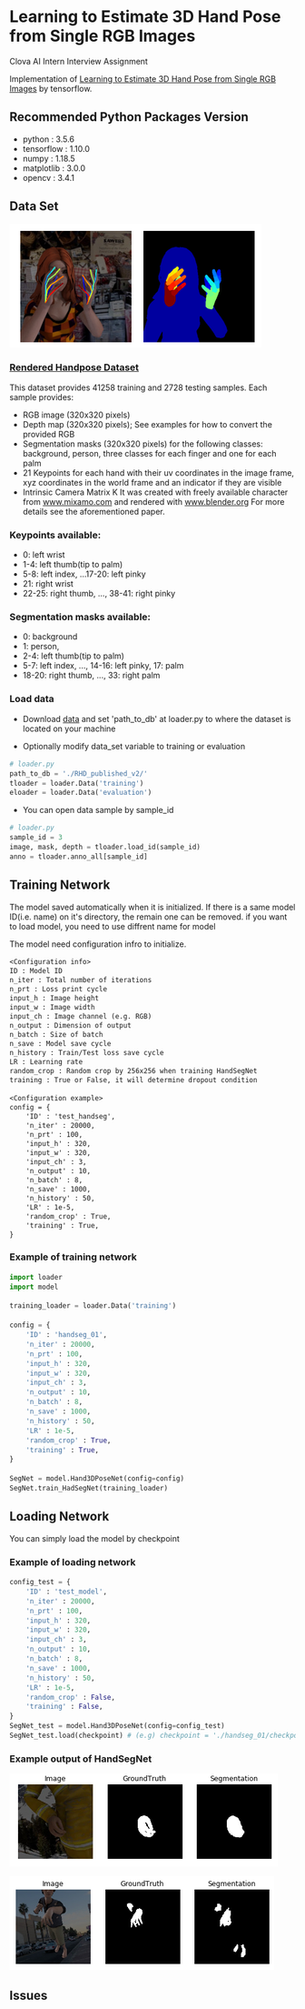 # Learning to Estimate 3D Hand Pose from Single RGB Images

Clova AI Intern Interview Assignment

Implementation of [Learning to Estimate 3D Hand Pose from Single RGB Images][paper1] by tensorflow.

## Recommended Python Packages Version

* python : 3.5.6
* tensorflow : 1.10.0
* numpy : 1.18.5
* matplotlib : 3.0.0
* opencv : 3.4.1


## Data Set

![datasample](./sample/data_sample.PNG)
### [Rendered Handpose Dataset](https://lmb.informatik.uni-freiburg.de/resources/datasets/RenderedHandposeDataset.en.html)

This dataset provides 41258 training and 2728 testing samples. Each sample provides:
- RGB image (320x320 pixels)
- Depth map (320x320 pixels); See examples for how to convert the provided RGB
- Segmentation masks (320x320 pixels) for the following classes: background, person, three classes for each finger and one for each palm
- 21 Keypoints for each hand with their uv coordinates in the image frame, xyz coordinates in the world frame and an indicator if they are visible
- Intrinsic Camera Matrix K
It was created with freely available character from www.mixamo.com and rendered with www.blender.org
For more details see the aforementioned paper.

### Keypoints available:
* 0: left wrist
* 1-4: left thumb(tip to palm)
* 5-8: left index, ...17-20: left pinky
* 21: right wrist
* 22-25: right thumb, ..., 38-41: right pinky

### Segmentation masks available:
* 0: background
* 1: person, 
* 2-4: left thumb(tip to palm)
* 5-7: left index, ..., 14-16: left pinky, 17: palm
* 18-20: right thumb, ..., 33: right palm

### Load data

* Download [data](https://lmb.informatik.uni-freiburg.de/resources/datasets/RenderedHandposeDataset.en.html) and set 'path_to_db' at loader.py to where the dataset is located on your machine

* Optionally modify data_set variable to training or evaluation
``` python
# loader.py
path_to_db = './RHD_published_v2/'
tloader = loader.Data('training')
eloader = loader.Data('evaluation')
```
* You can open data sample by sample_id
``` python
# loader.py
sample_id = 3
image, mask, depth = tloader.load_id(sample_id)
anno = tloader.anno_all[sample_id]
``` 

## Training Network
The model saved automatically when it is initialized. If there is a same model ID(i.e. name) on it's directory, the remain one can be removed. if you want to load model, you need to use diffrent name for model

The model need configuration infro to initialize.

    <Configuration info>
    ID : Model ID
    n_iter : Total number of iterations
    n_prt : Loss print cycle
    input_h : Image height
    input_w : Image width
    input_ch : Image channel (e.g. RGB)
    n_output : Dimension of output
    n_batch : Size of batch
    n_save : Model save cycle
    n_history : Train/Test loss save cycle
    LR : Learning rate
    random_crop : Random crop by 256x256 when training HandSegNet
    training : True or False, it will determine dropout condition
    
    <Configuration example>
    config = {
        'ID' : 'test_handseg',
        'n_iter' : 20000,
        'n_prt' : 100,
        'input_h' : 320,
        'input_w' : 320,
        'input_ch' : 3,
        'n_output' : 10,
        'n_batch' : 8,
        'n_save' : 1000,
        'n_history' : 50,
        'LR' : 1e-5,
        'random_crop' : True,
        'training' : True,
    }
    
### Example of training network
``` python
import loader
import model

training_loader = loader.Data('training')

config = {
    'ID' : 'handseg_01',
    'n_iter' : 20000,
    'n_prt' : 100,
    'input_h' : 320,
    'input_w' : 320,
    'input_ch' : 3,
    'n_output' : 10,
    'n_batch' : 8,
    'n_save' : 1000,
    'n_history' : 50,
    'LR' : 1e-5,
    'random_crop' : True,
    'training' : True,
}

SegNet = model.Hand3DPoseNet(config=config)
SegNet.train_HadSegNet(training_loader)
```

## Loading Network

You can simply load the model by checkpoint

### Example of loading network

``` python
config_test = {
    'ID' : 'test_model',
    'n_iter' : 20000,
    'n_prt' : 100,
    'input_h' : 320,
    'input_w' : 320,
    'input_ch' : 3,
    'n_output' : 10,
    'n_batch' : 8,
    'n_save' : 1000,
    'n_history' : 50,
    'LR' : 1e-5,
    'random_crop' : False,
    'training' : False,
}
SegNet_test = model.Hand3DPoseNet(config=config_test)
SegNet_test.load(checkpoint) # (e.g) checkpoint = './handseg_01/checkpoint/handseg_01_20000'
```

### Example output of HandSegNet
![segsample00](./sample/seg00.png)

![segsample01](./sample/seg01.png)


## Issues

[paper1]: https://arxiv.org/pdf/1705.01389.pdf
